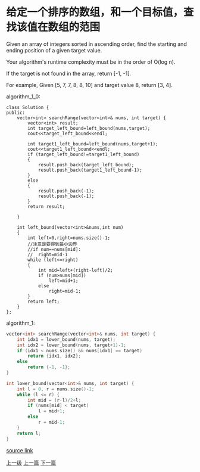# 给定一个排序的数组，和一个目标值，查找该值在数组的范围

Given an array of integers sorted in ascending order, find the starting and ending position of a given target value.

Your algorithm's runtime complexity must be in the order of O(log n).

If the target is not found in the array, return [-1, -1].

For example,
Given [5, 7, 7, 8, 8, 10] and target value 8,
return [3, 4].


algorithm_1_0:
```
class Solution {
public:
    vector<int> searchRange(vector<int>& nums, int target) {
        vector<int> result;
        int target_left_bound=left_bound(nums,target);
        cout<<target_left_bound<<endl;

        int target1_left_bound=left_bound(nums,target+1);
        cout<<target1_left_bound<<endl;
        if (target_left_bound!=target1_left_bound)
        {
            result.push_back(target_left_bound);
            result.push_back(target1_left_bound-1);
        }
        else
        {
            result.push_back(-1);
            result.push_back(-1);
        }
        return result;

    }

    int left_bound(vector<int>&nums,int num)
    {
        int left=0,right=nums.size()-1;
        //注意是要得到最小边界
        //if num==nums[mid]:
        //  right=mid-1
        while (left<=right)
        {
            int mid=left+(right-left)/2;
            if (num>nums[mid])
                left=mid+1;
            else
                right=mid-1;
        }
        return left;
    }
};
```

algorithm_1:
```c++
vector<int> searchRange(vector<int>& nums, int target) {
    int idx1 = lower_bound(nums, target);
    int idx2 = lower_bound(nums, target+1)-1;
    if (idx1 < nums.size() && nums[idx1] == target)
        return {idx1, idx2};
    else
        return {-1, -1};
}

int lower_bound(vector<int>& nums, int target) {
    int l = 0, r = nums.size()-1;
    while (l <= r) {
        int mid = (r-l)/2+l;
        if (nums[mid] < target)
            l = mid+1;
        else
            r = mid-1;
    }
    return l;
}
```

[source link](https://leetcode.com/problems/search-for-a-range/discuss/)


[上一级](README.md)
[上一篇](same_tree.md)
[下一篇](sqrt.md)
